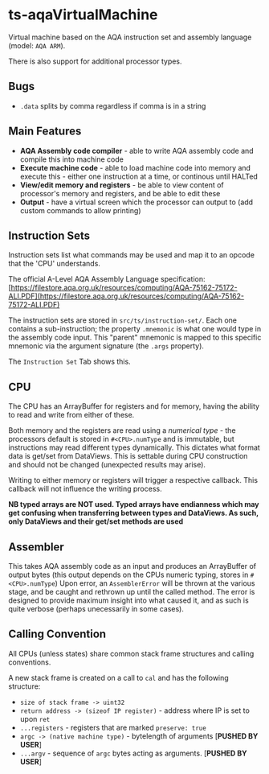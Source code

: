 # ts-aqaVirtualMachine
Virtual machine based on the AQA instruction set and assembly language (model: `AQA ARM`).

There is also support for additional processor types.

## Bugs
- `.data` splits by comma regardless if comma is in a string

## Main Features
- **AQA Assembly code compiler** - able to write AQA assembly code and compile this into machine code
- **Execute machine code** - able to load machine code into memory and execute this - either one instruction at a time, or continous until HALTed
- **View/edit memory and registers** - be able to view content of processor's memory and registers, and be able to edit these
- **Output** - have a virtual screen which the processor can output to (add custom commands to allow printing)

## Instruction Sets
Instruction sets list what commands may be used and map it to an opcode that the 'CPU' understands.

The official A-Level AQA Assembly Language specification: [https://filestore.aqa.org.uk/resources/computing/AQA-75162-75172-ALI.PDF](https://filestore.aqa.org.uk/resources/computing/AQA-75162-75172-ALI.PDF)

The instruction sets are stored in `src/ts/instruction-set/`. Each one contains a sub-instruction; the property `.mnemonic` is what one would type in the assembly code input. This "parent" mnemonic is mapped to this specific mnemonic via the argument signature (the `.args` property).

The `Instruction Set` Tab shows this.

## CPU
The CPU has an ArrayBuffer for registers and for memory, having the ability to read and write from either of these.

Both memory and the registers are read using a *numerical type* - the processors default is stored in `#<CPU>.numType` and is immutable, but instructions may read different types dynamically. This dictates what format data is get/set from DataViews. This is settable during CPU construction and should not be changed (unexpected results may arise).

Writing to either memory or registers will trigger a respective callback. This callback will not influence the writing process.

**NB typed arrays are NOT used. Typed arrays have endianness which may get confusing when transferring between types and DataViews. As such, only DataViews and their get/set methods are used**

## Assembler
This takes AQA assembly code as an input and produces an ArrayBuffer of output bytes (this output depends on the CPUs numeric typing, stores in `#<CPU>.numType`)
Upon error, an `AssemblerError` will be thrown at the various stage, and be caught and rethrown up until the called method. The error is designed to provide maximum insight into what caused it, and as such is quite verbose (perhaps unecessarily in some cases).

## Calling Convention
All CPUs (unless states) share common stack frame structures and calling conventions.

A new stack frame is created on a call to `cal` and has the following structure:
- `size of stack frame -> uint32`
- `return address -> (sizeof IP register)` - address where IP is set to upon `ret`
- `...registers` - registers that are marked `preserve: true`
- `argc -> (native machine type)` - bytelength of arguments [**PUSHED BY USER**]
- `...argv` - sequence of `argc` bytes acting as arguments. [**PUSHED BY USER**]
